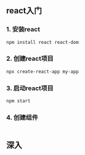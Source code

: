 ## react入门

### 1. 安装react

```bash
npm install react react-dom
```

### 2. 创建react项目

```bash
npx create-react-app my-app
```

### 3. 启动react项目

```bash
npm start
```

### 4. 创建组件

```bash

```

## 深入
